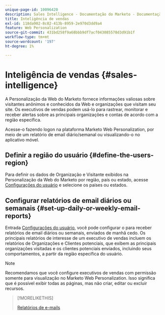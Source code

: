 ```yaml
---
unique-page-id: 10096420
description: Sales Intelligence - Documentação do Marketo - Documentação do produto
title: Inteligência de vendas
exl-id: 118da902-8c02-413b-8959-2e970d3dd9a4
feature: Web Personalization
source-git-commit: 431bd258f9a68bbb9df7acf043085578d3d91b1f
workflow-type: tm+mt
source-wordcount: '197'
ht-degree: 1%

---
```


# Inteligência de vendas {#sales-intelligence}

A Personalização da Web do Marketo fornece informações valiosas sobre visitantes anônimos e conhecidos da Web e organizações que visitam seu site. Os executivos de vendas podem usá-lo para rastrear, monitorar e receber alertas sobre as principais organizações e contas de acordo com a região específica.

Acesse-o fazendo logon na plataforma Marketo Web Personalization, por meio de um relatório de email diário/semanal ou visualizando-o no aplicativo móvel.

## Definir a região do usuário {#define-the-users-region}

Para definir os dados de Organização e Visitante exibidos na Personalização da Web do Marketo por região, país ou estado, acesse [Configurações do usuário](/help/marketo/product-docs/web-personalization/getting-started/user-settings.md) e selecione os países ou estados.

## Configurar relatórios de email diários ou semanais {#set-up-daily-or-weekly-email-reports}

Entrada [Configurações do usuário](/help/marketo/product-docs/web-personalization/getting-started/user-settings.md), você pode configurar o para receber relatórios de email diários ou semanais, enviados de manhã cedo. Os principais relatórios de interesse de um executivo de vendas incluem os relatórios de Organizações e Clientes potenciais, que exibem as principais organizações visitadas e os clientes potenciais enviados, incluindo seus comportamentos, a partir da região específica do usuário.

>[!NOTE]
>
>Recomendamos que você configure executivos de vendas com permissão somente para visualização no Marketo Web Personalization. Isso significa que é possível exibir todas as páginas, mas não criar, editar ou excluir recursos.

>[!MORELIKETHIS]
>
>[Relatórios de e-mails](/help/marketo/product-docs/web-personalization/reporting-for-web-personalization/email-reports.md)
